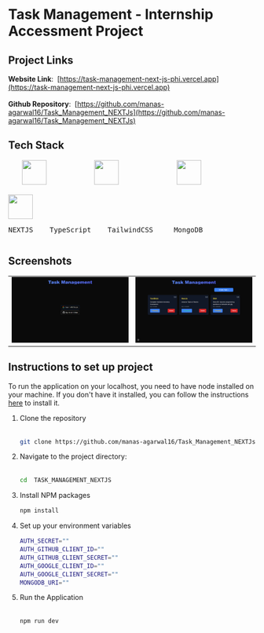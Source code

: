 # Task Management - Internship Accessment Project

## Project Links
**Website Link**: &nbsp;[https://task-management-next-js-phi.vercel.app](https://task-management-next-js-phi.vercel.app)
</br>
</br>
**Github Repository**: &nbsp;[https://github.com/manas-agarwal16/Task_Management_NEXTJs](https://github.com/manas-agarwal16/Task_Management_NEXTJs)

## Tech Stack
<div style="display: flex; flex-wrap: wrap; gap: 20px;">
  &nbsp;&nbsp;
  <img src="https://www.svgrepo.com/show/354113/nextjs-icon.svg" width="50" height="50" style="margin-right: 30px;" />
  &nbsp;&nbsp;&nbsp;&nbsp;&nbsp;&nbsp;&nbsp;
  <img src="https://cdn-icons-png.flaticon.com/128/5968/5968381.png" width="50" height="50" style="margin-right: 30px;" />
  &nbsp;&nbsp;&nbsp;&nbsp;&nbsp;&nbsp;&nbsp;&nbsp;&nbsp;&nbsp;&nbsp;&nbsp;

  <img src="https://www.svgrepo.com/show/333609/tailwind-css.svg" width="50" height="50" />
&nbsp;&nbsp;&nbsp;&nbsp;&nbsp;&nbsp;&nbsp;&nbsp;&nbsp;&nbsp;

  <img src="https://www.svgrepo.com/show/331488/mongodb.svg" width="50" height="50" />
  
</div>
<div style="display: flex; flex-wrap: wrap; gap: 20px;">
 <pre>NEXTJS    TypeScript    TailwindCSS     MongoDB</pre>
</div>

## Screenshots
<table align="center">
  <tr>
    <td><img src="./public/taskmanagementhome.png" alt="Home" width="500"></td>
    <td><img src="./public/taskmanagementtasks.png" alt="TasksPage" width="500"></td>
  </tr>
</table>

## Instructions to set up project

To run the application on your localhost, you need to have node installed on your machine. If you don't have it installed, you can follow the instructions [here](https://nodejs.org/en/download) to install it.

1. Clone the repository  
   </br>
   ```sh
   git clone https://github.com/manas-agarwal16/Task_Management_NEXTJs.git
   ```
2. Navigate to the project directory:  
   </br>
   ```sh
   cd  TASK_MANAGEMENT_NEXTJS
   ```
3. Install NPM packages
   </br>
   ```sh
   npm install
   ```
4. Set up your environment variables
   </br>
   ```sh
   AUTH_SECRET=""
   AUTH_GITHUB_CLIENT_ID=""
   AUTH_GITHUB_CLIENT_SECRET=""
   AUTH_GOOGLE_CLIENT_ID=""
   AUTH_GOOGLE_CLIENT_SECRET=""
   MONGODB_URI=""
   ```
5. Run the Application  
   </br>
   ```js
   npm run dev
   ```

